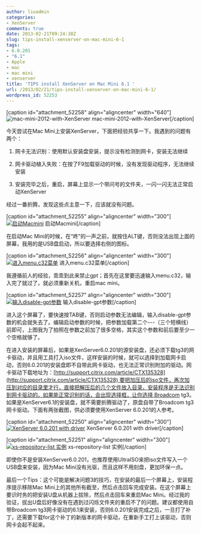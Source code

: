 ```yaml
---
author: liuadmin
categories:
- XenServer
comments: true
date: 2013-02-21T09:24:38Z
slug: tips-install-xenserver-on-mac-mini-6-1
tags:
- 6.0.201
- "6.1"
- Apple
- mac
- mac mini
- xenserver
title: 'TIPS install XenServer on Mac Mini 6.1 '
url: /2013/02/21/tips-install-xenserver-on-mac-mini-6-1/
wordpress_id: 52253
---
```


[caption id="attachment_52258" align="aligncenter" width="640"]![mac-mini-2012-with-XenServer](http://cdn1.martinliu.cn/wp-content/uploads/2013/02/mac-mini-2012-vs-old-mac-mini.jpg) mac-mini-2012-with-XenServer[/caption]

今天尝试在Mac Mini上安装XenServer，下面把经验共享一下。我遇到的问题有两个：



	
  1. 网卡无法识别：使用默认安装盘安装，提示没有检测到网卡，安装无法继续

	
  2. 网卡驱动植入失败：在按了F9加载驱动的时候，没有发现驱动程序，无法继续安装

	
  3. 安装完毕之后，重启，屏幕上显示一个带问号的文件夹，一闪一闪无法正常启动XenServer


经过一番折腾，发现这些点主意一下，应该就没有问题。

[caption id="attachment_52255" align="aligncenter" width="300"][![启动Macmini](http://cdn1.martinliu.cn/wp-content/uploads/2013/02/boot-300x224.jpg)](http://cdn1.martinliu.cn/wp-content/uploads/2013/02/boot.jpg) 启动Macmini[/caption]

在启动Mac Mini的时候，在“咚”的一声之前，就按住ALT键，否则没法出现上面的屏幕，我用的是USB盘启动，所以要选择右侧的图标。

[caption id="attachment_52256" align="aligncenter" width="300"][![进入menu.c32菜单](http://cdn1.martinliu.cn/wp-content/uploads/2013/02/boot2-300x224.jpg)](http://cdn1.martinliu.cn/wp-content/uploads/2013/02/boot2.jpg) 进入menu.c32菜单[/caption]

我遵循前人的经验，乖乖到此来禁止gpt；首先在这里要迅速输入menu.c32，输入完了就过了，就必须重新关机，重启mac mini。

[caption id="attachment_52257" align="aligncenter" width="300"][![输入disable-gpt参数](http://cdn1.martinliu.cn/wp-content/uploads/2013/02/boot3-300x224.jpg)](http://cdn1.martinliu.cn/wp-content/uploads/2013/02/boot3.jpg) 输入disable-gpt参数[/caption]

进入这个屏幕了，要快速按TAB键，否则启动参数无法编辑，输入disable-gpt参数的机会就失去了。编辑启动参数的时候，把参数加载第二个---（三个短横线）前即可，上图我为了拍照在参数之前加了很多空格，其实这个参数和前后要至少一个空格就够了。

在进入安装的屏幕后，如果是XenServer6.0.201的源安装盘，还必须下载tg3的网卡驱动，并且用工具打入iso文件，这样安装的时候，就可以选择到加载网卡启动，否则6.0.201的安装盘即不自带此网卡驱动，也无法正常识别附加的驱动。网卡驱动下载地址为：[http://support.citrix.com/article/CTX135328](http://support.citrix.com/article/CTX135328) 要把加压后的iso文件，再次加压到对应的目录里才行，直接把解压后的几个文件放入目录，安装程序是无法识别到网卡驱动的。如果能正常识别的话，会出现选择框，让你选择 Broadcom tg3。如果是XenServer6.1的安装盘，就不需要折腾驱动了，原盘自带了Broadcom tg3网卡驱动。下面有两张截图，供必须要使用XenServer 6.0.201的人参考。

[caption id="attachment_52250" align="aligncenter" width="300"][![XenServer 6.0.201 with driver](http://cdn1.martinliu.cn/wp-content/uploads/2013/02/xenserver6.1-300x215.jpg)](http://cdn1.martinliu.cn/wp-content/uploads/2013/02/xenserver6.1.jpg) XenServer 6.0.201 with driver[/caption]



[caption id="attachment_52251" align="aligncenter" width="300"][![xs-repository-list 实例](http://cdn1.martinliu.cn/wp-content/uploads/2013/02/xs-repository-list-300x253.jpg)](http://cdn1.martinliu.cn/wp-content/uploads/2013/02/xs-repository-list.jpg) xs-repository-list 实例[/caption]

即使你不是安装XenServer6.0.201，也推荐使用UltraISO来把iso文件写入一个USB盘来安装，因为Mac Mini没有光驱，而且这样不用刻盘，更加环保一点。

最后一个Tips：这个可能是解决问题3的技巧，在安装的最后一个屏幕上，安装程序提示移除Mac Mini上的其他所有截至，然后点击回车完成安装。在这个屏幕上要识时务的把安装U盘从机器上拔除，然后点击回车来重启Mac Mini。经过我的验证，拔出U盘后好像没有在遇到过闪烁文件夹的重启不了的问题。建议都使用自带Broadcom tg3网卡驱动的6.1来安装，否则6.0.201安装完成之后，一旦打了补丁，还需要下载for这个补丁的新版本的网卡驱动，在重新手工打上该驱动，否则网卡会起不起来。
